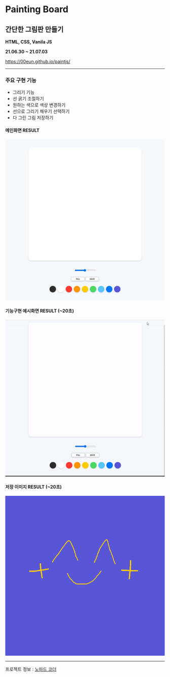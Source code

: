 # Painting Board

## 간단한 그림판 만들기

**HTML, CSS, Vanila JS**

**21.06.30 ~ 21.07.03**

https://00eun.github.io/paintjs/


---

### 주요 구현 기능

- 그리기 기능
- 선 굵기 조절하기
- 원하는 색으로 색상 변경하기
- 선으로 그리기 채우기 선택하기
- 다 그린 그림 저장하기

#### 메인화면 RESULT

<img src = "img/readme_01.jpg" width="600px">

#### 기능구현 예시화면 RESULT (~20초)

<img src = "img/readme_02.gif" width="600px">

#### 저장 이미지 RESULT (~20초)

<img src = "img/PaintJS[🎁].png" width="600px">

<br>

---

프로젝트 정보 : [노마드 코더](https://nomadcoders.co/)
